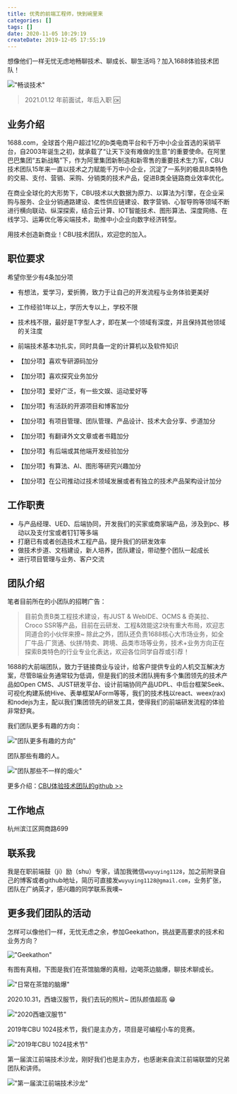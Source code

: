 ```yaml
---
title: 优秀的前端工程师，快到碗里来
categories: []
tags: []
date: 2020-11-05 10:29:19
createDate: 2019-12-05 17:55:19
---
```


想像他们一样无忧无虑地畅聊技术、聊成长、聊生活吗？加入1688体验技术团队！

!["畅谈技术"](https://static.wuyuying.com/career/sunshine.jpg)

> 2021.01.12 年前面试，年后入职 🆗

## 业务介绍

1688.com，全球首个用户超过1亿的b类电商平台和千万中小企业首选的采销平台，自2003年诞生之初，就承载了“让天下没有难做的生意”的重要使命。在阿里巴巴集团“五新战略”下，作为阿里集团新制造和新零售的重要技术生力军，CBU技术团队15年来一直以技术之力赋能千万中小企业，沉淀了一系列的极具B类特色的交易、支付、营销、采购、分销类的技术产品，促进B类全链路商业效率优化。

在商业全球化的大形势下，CBU技术以大数据为原力、以算法为引擎，在企业采购与服务、企业分销通路建设、柔性供应链建设、数字营销、心智导购等领域不断进行横向联动、纵深探索，结合云计算、IOT智能技术、图形算法、深度网络、在线学习、运筹优化等尖端技术，助推中小企业向数字经济转型。

用技术创造新商业！CBU技术团队，欢迎您的加入。

## 职位要求

希望你至少有4条加分项

- 有想法，爱学习，爱折腾，致力于让自己的开发流程与业务体验更美好

- 工作经验1年以上，学历大专以上，学校不限

- 技术栈不限，最好是T字型人才，即在某一个领域有深度，并且保持其他领域的关注度

- 前端技术基本功扎实，同时具备一定的计算机以及软件知识

- 【加分项】喜欢专研源码加分

- 【加分项】喜欢探究业务加分

- 【加分项】爱好广泛，有一些文娱、运动爱好等

- 【加分项】有活跃的开源项目和博客加分

- 【加分项】有项目管理、团队管理、产品设计、技术大会分享、步道加分

- 【加分项】有翻译外文文章或者书籍加分

- 【加分项】有后端或其他端开发经验加分

- 【加分项】有算法、AI、图形等研究兴趣加分

- 【加分项】在公司推动过技术领域发展或者有独立的技术产品架构设计加分

## 工作职责

- 与产品经理、UED、后端协同，开发我们的买家或商家端产品，涉及到pc、移动以及支付宝或者钉钉等多端
- 打磨已有或者创造技术工程产品，提升我们的研发效率
- 做技术步道、文档建设，新人培养，团队建设，带动整个团队一起成长
- 进行项目管理与业务、客户交流

## 团队介绍

笔者目前所在的小团队的招聘广告：  

> 目前负责B类工程技术建设，有JUST & WebIDE、OCMS & 奇美拉、Croco SSR等产品，目前在云研发、工程&效能这2块有重大布局，欢迎志同道合的小伙伴来撩~ 除此之外，团队还负责1688核心大市场业务，如全厂牛品·厂货通、伙拼/特卖、跨境、品类市场等业务，技术+业务方向正在探索B类特色的行业专业化表达，欢迎各位同学自荐或引荐！

1688的大前端团队，致力于链接商业与设计，给客户提供专业的人机交互解决方案，尽管B端业务通常较为低调，但是我们的技术团队拥有多个集团领先的技术产品如Open CMS、JUST研发平台、设计前端协同产品UDPL、中后台框架Seek、可视化构建系统Hive、表单框架AForm等等，我们的技术栈以react、weex(rax)和nodejs为主，配以我们集团领先的研发工具，使得我们的前端研发流程的体验非常舒爽。

我们团队更多有趣的方向：

!["团队更多有趣的方向"](https://static.wuyuying.com/team-tech.jpg)

团队那些有趣的人。

!["团队那些不一样的烟火"](https://static.wuyuying.com/team-1688.jpg)

更多介绍：[CBU体验技术团队的github >>](https://github.com/1688fe/magazine)

## 工作地点

杭州滨江区网商路699

## 联系我

我是在职前端鼓（ji）励（shu）专家，请加我微信`wuyuying1128`，加之前附录自己的博客或者github地址，简历可直接发`wuyuying1128@gmail.com`，业务扩张，团队在广纳英才，感兴趣的同学联系我噢~

## 更多我们团队的活动

怎样可以像他们一样，无忧无虑之余，参加Geekathon，挑战更高要求的技术和业务方向？

!["Geekathon"](https://static.wuyuying.com/career/geekathon.jpg)

有图有真相，下图是我们在茶馆脑爆的真相，边喝茶边脑爆，聊技术聊成长。  

!["日常在茶馆的脑爆"](https://static.wuyuying.com/team-brain-storm.jpeg)

2020.10.31，西塘汉服节，我们去玩的照片~ 团队颜值超高 😁

!["2020西塘汉服节"](https://static.wuyuying.com/xitang-1031.jpg)

2019年CBU 1024技术节，我们是主办方，项目是可编程小车的竞赛。  

!["2019年CBU 1024技术节"](https://static.wuyuying.com/1024CBU.jpg)

第一届滨江前端技术沙龙，刚好我们也是主办方，也感谢来自滨江前端联盟的兄弟团队和讲师。  

!["第一届滨江前端技术沙龙"](https://static.wuyuying.com/binfen.jpg)
